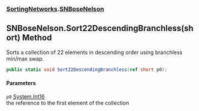 ### [SortingNetworks](./SortingNetworks.md 'SortingNetworks').[SNBoseNelson](./SortingNetworks-SNBoseNelson.md 'SortingNetworks.SNBoseNelson')
## SNBoseNelson.Sort22DescendingBranchless(short) Method
Sorts a collection of 22 elements in descending order using branchless min/max swap.  
```csharp
public static void Sort22DescendingBranchless(ref short p0);
```
#### Parameters
<a name='SortingNetworks-SNBoseNelson-Sort22DescendingBranchless(short)-p0'></a>
`p0` [System.Int16](https://docs.microsoft.com/en-us/dotnet/api/System.Int16 'System.Int16')  
the reference to the first element of the collection  
  
